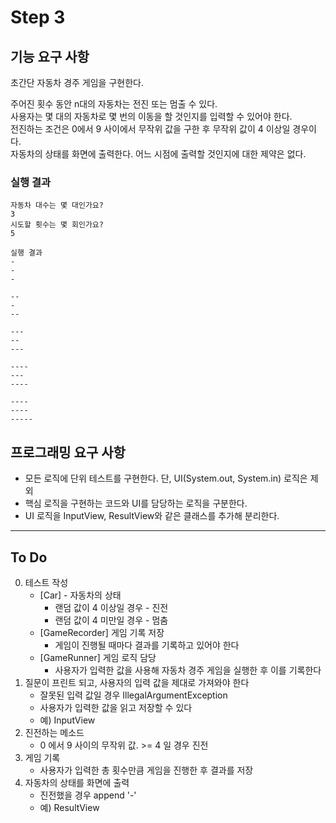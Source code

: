 # Step 3
## 기능 요구 사항
초간단 자동차 경주 게임을 구현한다.

주어진 횟수 동안 n대의 자동차는 전진 또는 멈출 수 있다.  
사용자는 몇 대의 자동차로 몇 번의 이동을 할 것인지를 입력할 수 있어야 한다.  
전진하는 조건은 0에서 9 사이에서 무작위 값을 구한 후 무작위 값이 4 이상일 경우이다.  
자동차의 상태를 화면에 출력한다. 어느 시점에 출력할 것인지에 대한 제약은 없다.

### 실행 결과
```
자동차 대수는 몇 대인가요?
3
시도할 횟수는 몇 회인가요?
5

실행 결과
-
-
-

--
-
--

---
--
---

----
---
----

----
----
-----
```

## 프로그래밍 요구 사항
- 모든 로직에 단위 테스트를 구현한다. 단, UI(System.out, System.in) 로직은 제외
- 핵심 로직을 구현하는 코드와 UI를 담당하는 로직을 구분한다.
- UI 로직을 InputView, ResultView와 같은 클래스를 추가해 분리한다.

----

## To Do
0. 테스트 작성
   - [Car] - 자동차의 상태
     - 랜덤 값이 4 이상일 경우 - 진전
     - 랜덤 값이 4 미만일 경우 - 멈춤
   - [GameRecorder] 게임 기록 저장
     - 게임이 진행될 때마다 결과를 기록하고 있어야 한다
   - [GameRunner] 게임 로직 담당
     - 사용자가 입력한 값을 사용해 자동차 경주 게임을 실행한 후 이를 기록한다
1. 질문이 프린트 되고, 사용자의 입력 값을 제대로 가져와야 한다
   - 잘못된 입력 값일 경우 IllegalArgumentException
   - 사용자가 입력한 값을 읽고 저장할 수 있다
   - 예) InputView
2. 진전하는 메소드
   - 0 에서 9 사이의 무작위 값. >= 4 일 경우 진전
3. 게임 기록
   - 사용자가 입력한 총 횟수만큼 게임을 진행한 후 결과를 저장
4. 자동차의 상태를 화면에 출력
   - 진전했을 경우 append '-' 
   - 예) ResultView
